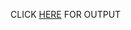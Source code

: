 CLICK [HERE](https://github.com/AnIkeT126/cognizance-tasks/blob/main/Task%203-Open%20Source/Dictionary/Screenshot%20(1303).png) FOR OUTPUT
